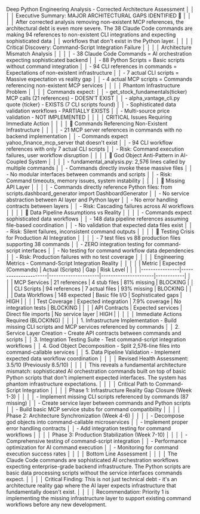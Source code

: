 Deep Python Engineering Analysis - Corrected Architecture Assessment                                                                                                                                                                    │
     │                                                                                                                                                                                                                                         │
     │ Executive Summary: MAJOR ARCHITECTURAL GAPS IDENTIFIED 🔴                                                                                                                                                                               │
     │                                                                                                                                                                                                                                         │
     │ After corrected analysis removing non-existent MCP references, the architectural debt is even more severe. The 38 Claude Code commands are making 94 references to non-existent CLI integrations and expecting sophisticated data       │
     │ workflows that don't exist in the Python layer.                                                                                                                                                                                         │
     │                                                                                                                                                                                                                                         │
     │ Critical Discovery: Command-Script Integration Failure                                                                                                                                                                                  │
     │                                                                                                                                                                                                                                         │
     │ Architecture Mismatch Analysis                                                                                                                                                                                                          │
     │                                                                                                                                                                                                                                         │
     │ - 38 Claude Code Commands = AI orchestration expecting sophisticated backend                                                                                                                                                            │
     │ - 88 Python Scripts = Basic scripts without command integration                                                                                                                                                                         │
     │ - 94 CLI references in commands = Expectations of non-existent infrastructure                                                                                                                                                           │
     │ - 7 actual CLI scripts = Massive expectation vs reality gap                                                                                                                                                                             │
     │ - 4 actual MCP scripts = Commands referencing non-existent MCP services                                                                                                                                                                 │
     │                                                                                                                                                                                                                                         │
     │ Phantom Infrastructure Problem                                                                                                                                                                                                          │
     │                                                                                                                                                                                                                                         │
     │ Commands expect:                                                                                                                                                                                                                        │
     │ - get_stock_fundamentals(ticker) MCP calls (21 references) - DOESN'T EXIST                                                                                                                                                              │
     │ - alpha_vantage_cli.py quote {ticker} - EXISTS (7 CLI scripts found)                                                                                                                                                                    │
     │ - Sophisticated data validation workflows - PARTIALLY EXISTS                                                                                                                                                                            │
     │ - Multi-source price validation - NOT IMPLEMENTED                                                                                                                                                                                       │
     │                                                                                                                                                                                                                                         │
     │ CRITICAL Issues Requiring Immediate Action                                                                                                                                                                                              │
     │                                                                                                                                                                                                                                         │
     │ 🚨 Commands Referencing Non-Existent Infrastructure                                                                                                                                                                                     │
     │                                                                                                                                                                                                                                         │
     │ - 21 MCP server references in commands with no backend implementation                                                                                                                                                                   │
     │ - Commands expect yahoo_finance_mcp_server that doesn't exist                                                                                                                                                                           │
     │ - 94 CLI workflow references with only 7 actual CLI scripts                                                                                                                                                                             │
     │ - Risk: Command execution failures, user workflow disruption                                                                                                                                                                            │
     │                                                                                                                                                                                                                                         │
     │ 🚨 God Object Anti-Pattern in AI-Coupled System                                                                                                                                                                                         │
     │                                                                                                                                                                                                                                         │
     │ - fundamental_analysis.py: 2,576 lines called by multiple commands                                                                                                                                                                      │
     │ - Commands directly invoke these massive files                                                                                                                                                                                          │
     │ - No modular interfaces between commands and scripts                                                                                                                                                                                    │
     │ - Risk: Command timeouts, memory issues, system instability                                                                                                                                                                             │
     │                                                                                                                                                                                                                                         │
     │ 🚨 Missing API Layer                                                                                                                                                                                                                    │
     │                                                                                                                                                                                                                                         │
     │ - Commands directly reference Python files: from scripts.dashboard_generator import DashboardGenerator                                                                                                                                  │
     │ - No service abstraction between AI layer and Python layer                                                                                                                                                                              │
     │ - No error handling contracts between layers                                                                                                                                                                                            │
     │ - Risk: Cascading failures across AI workflows                                                                                                                                                                                          │
     │                                                                                                                                                                                                                                         │
     │ 🚨 Data Pipeline Assumptions vs Reality                                                                                                                                                                                                 │
     │                                                                                                                                                                                                                                         │
     │ - Commands expect sophisticated data workflows                                                                                                                                                                                          │
     │ - 148 data pipeline references assuming file-based coordination                                                                                                                                                                         │
     │ - No validation that expected data files exist                                                                                                                                                                                          │
     │ - Risk: Silent failures, inconsistent command outputs                                                                                                                                                                                   │
     │                                                                                                                                                                                                                                         │
     │ 🚨 Testing Crisis for Production AI Integration                                                                                                                                                                                         │
     │                                                                                                                                                                                                                                         │
     │ - 7 test files vs 88 production files supporting 38 commands                                                                                                                                                                            │
     │ - ZERO integration testing for command-script interfaces                                                                                                                                                                                │
     │ - No testing for command workflow data dependencies                                                                                                                                                                                     │
     │ - Risk: Production failures with no test coverage                                                                                                                                                                                       │
     │                                                                                                                                                                                                                                         │
     │ Engineering Metrics - Command-Script Integration Reality                                                                                                                                                                                │
     │                                                                                                                                                                                                                                         │
     │ | Metric         | Expected (Commands)  | Actual (Scripts)    | Gap                  | Risk Level |                                                                                                                                     │
     │ |----------------|----------------------|---------------------|----------------------|------------|                                                                                                                                     │
     │ | MCP Services   | 21 references        | 4 stub files        | 81% missing          | BLOCKING   |                                                                                                                                     │
     │ | CLI Scripts    | 94 references        | 7 actual files      | 93% missing          | BLOCKING   |                                                                                                                                     │
     │ | Data Workflows | 148 expected         | Basic file I/O      | Sophisticated gaps   | HIGH       |                                                                                                                                     │
     │ | Test Coverage  | Expected integration | 7.9% coverage       | No integration tests | BLOCKING   |                                                                                                                                     │
     │ | API Contracts  | Expected services    | Direct file imports | No service layer     | HIGH       |                                                                                                                                     │
     │                                                                                                                                                                                                                                         │
     │ Immediate Actions Required (BLOCKING)                                                                                                                                                                                                   │
     │                                                                                                                                                                                                                                         │
     │ 1. Infrastructure Implementation - Build missing CLI scripts and MCP services referenced by commands                                                                                                                                    │
     │ 2. Service Layer Creation - Create API contracts between commands and scripts                                                                                                                                                           │
     │ 3. Integration Testing Suite - Test command-script integration workflows                                                                                                                                                                │
     │ 4. God Object Decomposition - Split 2,576-line files into command-callable services                                                                                                                                                     │
     │ 5. Data Pipeline Validation - Implement expected data workflow coordination                                                                                                                                                             │
     │                                                                                                                                                                                                                                         │
     │ Revised Health Assessment: 3.5/10 (Previously 8.5/10)                                                                                                                                                                                   │
     │                                                                                                                                                                                                                                         │
     │ This reveals a fundamental architecture mismatch: sophisticated AI orchestration commands built on top of basic Python scripts that don't implement expected interfaces. The system has phantom infrastructure expectations.            │
     │                                                                                                                                                                                                                                         │
     │ Critical Path to Command-Script Integration                                                                                                                                                                                             │
     │                                                                                                                                                                                                                                         │
     │ Phase 1: Infrastructure Reality Gap Closure (Week 1-3)                                                                                                                                                                                  │
     │                                                                                                                                                                                                                                         │
     │ - Implement missing CLI scripts referenced by commands (87 missing)                                                                                                                                                                     │
     │ - Create service layer between commands and Python scripts                                                                                                                                                                              │
     │ - Build basic MCP service stubs for command compatibility                                                                                                                                                                               │
     │                                                                                                                                                                                                                                         │
     │ Phase 2: Architecture Synchronization (Week 4-6)                                                                                                                                                                                        │
     │                                                                                                                                                                                                                                         │
     │ - Decompose god objects into command-callable microservices                                                                                                                                                                             │
     │ - Implement proper error handling contracts                                                                                                                                                                                             │
     │ - Add integration testing for command workflows                                                                                                                                                                                         │
     │                                                                                                                                                                                                                                         │
     │ Phase 3: Production Stabilization (Week 7-10)                                                                                                                                                                                           │
     │                                                                                                                                                                                                                                         │
     │ - Comprehensive testing of command-script integration                                                                                                                                                                                   │
     │ - Performance optimization for AI command execution                                                                                                                                                                                     │
     │ - Monitoring for command execution success rates                                                                                                                                                                                        │
     │                                                                                                                                                                                                                                         │
     │ Bottom Line Assessment                                                                                                                                                                                                                  │
     │                                                                                                                                                                                                                                         │
     │ The Claude Code commands are sophisticated AI orchestration workflows expecting enterprise-grade backend infrastructure. The Python scripts are basic data processing scripts without the service interfaces commands expect.           │
     │                                                                                                                                                                                                                                         │
     │ Critical Finding: This is not just technical debt - it's an architecture reality gap where the AI layer expects infrastructure that fundamentally doesn't exist.                                                                        │
     │                                                                                                                                                                                                                                         │
     │ Recommendation: Priority 1 is implementing the missing infrastructure layer to support existing command workflows before any new development.
